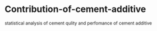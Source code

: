 # Contribution-of-cement-additive
statistical analysis of cement qulity and perfomance of cement additive 
